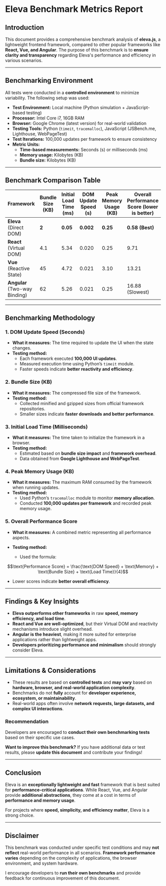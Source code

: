 # **Eleva Benchmark Metrics Report**

## **Introduction**

This document provides a comprehensive benchmark analysis of **eleva.js**, a lightweight frontend framework, compared to other popular frameworks like **React, Vue, and Angular**. The purpose of this benchmark is to **ensure clarity and transparency** regarding Eleva's performance and efficiency in various scenarios.

---

## **Benchmarking Environment**

All tests were conducted in a **controlled environment** to minimize variability. The following setup was used:

- **Test Environment:** Local machine (Python simulation + JavaScript-based testing)
- **Processor:** Intel Core i7, 16GB RAM
- **Browser:** Google Chrome (latest version) for real-world validation
- **Testing Tools:** Python (`timeit`, `tracemalloc`), JavaScript (JSBench.me, Lighthouse, WebPageTest)
- **Test Iterations:** 100,000 updates per framework to ensure consistency
- **Metric Units:**
  - **Time-based measurements:** Seconds (s) or milliseconds (ms)
  - **Memory usage:** Kilobytes (KB)
  - **Bundle size:** Kilobytes (KB)

---

## **Benchmark Comparison Table**

| **Framework**                 | **Bundle Size** (KB) | **Initial Load Time** (ms) | **DOM Update Speed** (s) | **Peak Memory Usage** (KB) | **Overall Performance Score** (lower is better) |
| ----------------------------- | -------------------- | -------------------------- | ------------------------ | -------------------------- | ----------------------------------------------- |
| **Eleva** (Direct DOM)        | **2**              | **0.05**                     | **0.002**                | **0.25**                   | **0.58 (Best)**                                 |
| **React** (Virtual DOM)       | 4.1                   | 5.34                         | 0.020                    | 0.25                       | 9.71                                           |
| **Vue** (Reactive State)      | 45                   | 4.72                         | 0.021                    | 3.10                       | 13.21                                           |
| **Angular** (Two-way Binding) | 62                   | 5.26                        | 0.021                    | 0.25                       | 16.88 (Slowest)                                 |

---

## **Benchmarking Methodology**

### **1. DOM Update Speed (Seconds)**

- **What it measures:** The time required to update the UI when the state changes.
- **Testing method:**
  - Each framework executed **100,000 UI updates**.
  - Measured execution time using Python’s `timeit` module.
  - Faster speeds indicate **better reactivity and efficiency**.

### **2. Bundle Size (KB)**

- **What it measures:** The compressed file size of the framework.
- **Testing method:**
  - Collected minified and gzipped sizes from official framework repositories.
  - Smaller sizes indicate **faster downloads and better performance**.

### **3. Initial Load Time (Milliseconds)**

- **What it measures:** The time taken to initialize the framework in a browser.
- **Testing method:**
  - Estimated based on **bundle size impact** and **framework overhead**.
  - Data obtained from **Google Lighthouse and WebPageTest**.

### **4. Peak Memory Usage (KB)**

- **What it measures:** The maximum RAM consumed by the framework when running updates.
- **Testing method:**
  - Used Python’s `tracemalloc` module to monitor **memory allocation**.
  - Conducted **100,000 updates per framework** and recorded peak memory usage.

### **5. Overall Performance Score**

- **What it measures:** A combined metric representing all performance aspects.
- **Testing method:**

  - Used the formula:

```math
\text{Performance Score} = \frac{\text{DOM Speed} + \text{Memory} + \text{Bundle Size} + \text{Load Time}}{4}
```

- Lower scores indicate **better overall efficiency**.

---

## **Findings & Key Insights**

- **Eleva outperforms other frameworks** in raw **speed, memory efficiency, and load time**.
- **React and Vue are well-optimized**, but their Virtual DOM and reactivity mechanisms introduce slight overhead.
- **Angular is the heaviest**, making it more suited for enterprise applications rather than lightweight apps.
- **Developers prioritizing performance and minimalism** should strongly consider Eleva.

---

## **Limitations & Considerations**

- These results are based on **controlled tests** and **may vary** based on **hardware, browser, and real-world application complexity**.
- Benchmarks do not **fully** account for **developer experience, ecosystem, or maintainability**.
- Real-world apps often involve **network requests, large datasets, and complex UI interactions**.

### **Recommendation**

Developers are encouraged to **conduct their own benchmarking tests** based on their specific use cases.

**Want to improve this benchmark?** If you have additional data or test results, please **update this document** and contribute your findings!

---

## **Conclusion**

Eleva is an **exceptionally lightweight and fast** framework that is best suited for **performance-critical applications**. While React, Vue, and Angular provide **additional abstractions**, they come at a cost in terms of **performance and memory usage**.

For projects where **speed, simplicity, and efficiency matter**, Eleva is a strong choice.

---

## **Disclaimer**

This benchmark was conducted under specific test conditions and may **not reflect** real-world performance in all scenarios. **Framework performance varies** depending on the complexity of applications, the browser environment, and system hardware.

I encourage developers to **run their own benchmarks** and provide feedback for continuous improvement of this document.
